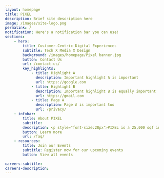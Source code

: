 ```yaml
---
layout: homepage
title: PIXEL
description: Brief site description here
image: /images/site-logo.png
permalink: /
notification: Here's a notification bar you can use!
sections:
    - hero:
        title: Customer-Centric Digital Experiences
        subtitle: Tech X Media X Design
        background: /images/homepage/Pixel banner.jpg
        button: Contact Us
        url: /contact-us/
        key_highlights:
            - title: Highlight A
              description: Important highlight A is important
              url: https://google.com
            - title: Highlight B
              description: Important highlight B is equally important
              url: https://gmail.com
            - title: Page A
              description: Page A is important too
              url: /privacy/
    - infobar:
        title: About PIXEL
        subtitle:
        description: <p style="font-size:28px">PIXEL is a 25,000 sqf innovation space at One North that provides the Infocomm and Media (ICM) industry with facilities, expertise and programmes to ideate, experiment and build customer-centric digital experiences for the future.</p>
        button: Learn more
        url: /faq/
    - resources:
        title: Join our Events
        subtitle: Register now for our upcoming events
        button: View all events
        
careers-subtitle: 
careers-description: 
---
```

